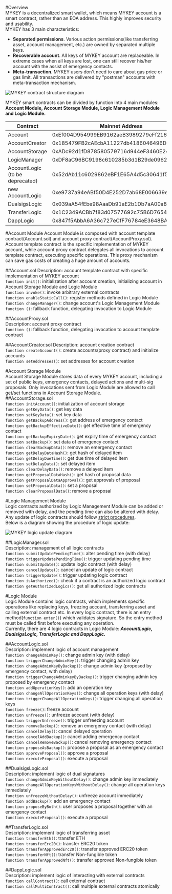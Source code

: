 #Overview  
MYKEY is a decentralized smart wallet, which means MYKEY account is a smart contract, rather than an EOA address. This highly improves security and usability.  
MYKEY has 3 main characteristics:  
- **Separated permissions**. Various action permissions(like transferring asset, account management, etc.) are owned by separated multiple keys.  
- **Recoverable account**. All keys of MYKEY account are replaceable. In extreme cases when all keys are lost, one can still recover his/her account with the assist of emergency contacts.  
- **Meta-transaction**. MYKEY users don't need to care about gas price or gas limit. All transactions are delivered by "postman" accounts with meta-transaction mechanism.

![MYKEY contract structure diagram](https://github.com/mykeylab/keyid-eth-contracts/blob/master/images/MYKEY%20contract%20structure%20diagram.png)

MYKEY smart contracts can be divided by function into 4 main modules: **Account Module, Account Storage Module, Logic Management Module and Logic Module.**  

Contract     | Mainnet Address  
------------- | ------------- 
Account  | 0xEf004D954999EB9162aeB3989279eFf2161D5095 
AccountCreator  | 0x185479FB2cAEcbA11227db4186046496D6230243 
AccountStorage  | 0xADc92d1fD878580579716d944eF3460E241604b7 
LogicManager  | 0xDF8aC96BC9198c610285b3d1B29de09621B04528 
AccountLogic (to be deprecated)  | 0x52dAb11c6029862eBF1E65A4d5c30641f5FbD957 
new AccountLogic  | 0xe9737a94eABf50D4E252D7ab68E006639eA73E0D 
DualsigsLogic  | 0x039aA54fEbe98AaaDb91aE2b1Db7aA00a82F8571 
TransferLogic  | 0x1C2349ACBb7f83d07577692c75B6D7654899BF10 
DappLogic  | 0x847f5AbbA6A36c727eCfF76784eE3648BA868808 

#Account Module
Account Module is composed with account template contract(Account.sol) and account proxy contract(AccountProxy.sol). Account template contract is the specific implementation of MYKEY account, while account proxy contract delegates all invocations to account template contract, executing specific operations. This proxy mechanism can save gas costs of creating a huge amount of accounts.  

##Account.sol
Description: account template contract with specific implementation of MYKEY account  
`function init()`: initialization after account creation, initializing account in Account Storage Module and Logic Module  
`function invoke()`: invoke arbitrary external contracts  
`function enableStaticCall()`: register methods defined in Logic Module  
`function changeManager()`: change account's Logic Management Module  
`function ()`: fallback function, delegating invocation to Logic Module  

##AccountProxy.sol  
Description: account proxy contract  
`function ()`: fallback function, delegating invocation to account template contract  

##AccountCreator.sol
Description: account creation contract  
`function createAccount()`: create accounts(proxy contract) and initialize accounts  
`function setAddresses()`: set addresses for account creation  

#Account Storage Module  
Account Storage Module stores data of every MYKEY account, including a set of public keys, emergency contacts, delayed actions and multi-sig proposals. Only invocations sent from Logic Module are allowed to call get/set functions in Account Storage Module.  
##AccountStorage.sol  
`function initAccount()`: initialization of account storage  
`function getKeyData()`: get key data  
`function setKeyData()`: set key data  
`function getBackupAddress()`: get address of emergency contact  
`function getBackupEffectiveDate()`: get effective time of emergency contact  
`function getBackupExpiryDate()`: get expiry time of emergency contact  
`function setBackup()`: set data of emergency contact  
`function clearBackupData()`: remove an emergency contact  
`function getDelayDataHash()`: get hash of delayed item  
`function getDelayDueTime()`: get due time of delayed item  
`function setDelayData()`: set delayed item  
`function clearDelayData()`: remove a delayed item  
`function getProposalDataHash()`: get hash of proposal data  
`function getProposalDataApproval()`: get approvals of proposal  
`function setProposalData()`: set a proposal  
`function clearProposalData()`: remove a proposal  

#Logic Management Module  
Logic contracts authorized by Logic Management Module can be added or removed with delay, and the pending time can also be altered with delay.  
Any update of logic contracts should follow [strict procedures](https://docs.mykey.org/v/English/key-id/keyid-contract-upgrade-process).  
Below is a diagram showing the procedure of logic update:  

![MYKEY logic update diagram](https://github.com/mykeylab/keyid-eth-contracts/blob/master/images/MYKEY%20logic%20update%20diagram.png)

##LogicManager.sol  
Description: management of all logic contracts  
`function submitUpdatePendingTime()`: alter pending time (with delay)  
`function triggerUpdatePendingTime()`: trigger updating pending time  
`function submitUpdate()`: update logic contract (with delay)  
`function cancelUpdate()`: cancel an update of logic contract  
`function triggerUpdate()`: trigger updating logic contract  
`function isAuthorized()`: check if a contract is an authorized logic contract  
`function getAuthorizedLogics()`: get all authorized logic contracts  

#Logic Module  
Logic Module contains logic contracts, which implements specific operations like replacing keys, freezing account, transferring asset and calling external contract etc. In every logic contract, there is an entry method(`function enter()`) which validates signature. So the entry method must be called first before executing any operation.  
Currently, there are 4 logic contracts in Logic Module: ***AccountLogic, DualsigsLogic, TransferLogic and DappLogic.***  

##AccountLogic.sol  
Description: implement logic of account management  
`function changeAdminKey()`: change admin key (with delay)  
`function triggerChangeAdminKey()`: trigger changing admin key  
`function changeAdminKeyByBackup()`: change admin key (proposed by emergency contact, with delay)  
`function triggerChangeAdminkeyByBackup()`: trigger changing admin key proposed by emergency contact  
`function addOperationKey()`: add an operation key  
`function changeAllOperationKeys()`: change all operation keys (with delay)  
`function triggerChangeAllOperationKeys()`: trigger changing all operation keys  
`function freeze()`: freeze account  
`function unfreeze()`: unfreeze account (with delay)  
`function triggerUnfreeze()`: trigger unfreezing account  
`function removeBackup()`: remove an emergency contact (with delay)  
`function cancelDelay()`: cancel delayed operation  
`function cancelAddBackup()`: cancel adding emergency contact  
`function cancelRemoveBackup()`: cancel removing emergency contact  
`function proposeAsBackup()`: propose a proposal as an emergency contact  
`function approveProposal()`: approve a proposal  
`function executeProposal()`: execute a proposal  

##DualsigsLogic.sol  
Description: implement logic of dual signatures  
`function changeAdminKeyWithoutDelay()`: change admin key immediately  
`function changeAllOperationKeysWithoutDelay()`: change all operation keys immediately  
`function unfreezeWithoutDelay()`: unfreeze account immediately  
`function addBackup()`: add an emergency contact  
`function proposeByBoth()`: user proposes a proposal together with an emergency contact  
`function executeProposal()`: execute a proposal  

##TransferLogic.sol  
Description: implement logic of transferring asset  
`function transferEth()`: transfer ETH  
`function transferErc20()`: transfer ERC20 token  
`function transferApprovedErc20()`: transfer approved ERC20 token  
`function transferNft()`: transfer Non-fungible token  
`function transferApprovedNft()`: transfer approved Non-fungible token

##DappLogic.sol  
Description: implement logic of interacting with external contracts  
`function callContract()`: call external contract  
`function callMultiContract()`: call multiple external contracts atomically  
